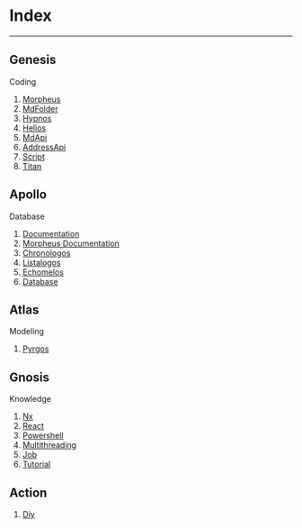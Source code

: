 # Index

---

## Genesis

Coding

1. [Morpheus](content/Morpheus/index.md)
2. [MdFolder](content/MdFolder/index.md)
3. [Hypnos](content/Hypnos/index.md)
4. [Helios](content/Helios/index.md)
5. [MdApi](content/MdApi/index.md)
6. [AddressApi](content/AddressApi/index.md)
7. [Script](content/Script/index.md)
8. [Titan](content/Titan/index.md)

## Apollo

Database

1. [Documentation](content/Documentation/index.md)
2. [Morpheus Documentation](content/Morpheus_Documentation/index.md)
3. [Chronologos](content/Chronologos/index.md)
4. [Listalogos](content/Listalogos/index.md)
5. [Echomelos](content/Echomelos/index.md)
6. [Database](content/Database/index.md)

## Atlas

Modeling

1. [Pyrgos](content/Pyrgos/index.md)

## Gnosis

Knowledge

1. [Nx](content/Nx/index.md)
2. [React](content/React/index.md)
3. [Powershell](content/Powershell/index.md)
4. [Multithreading](content/Multithreading/index.md)
5. [Job](content/Job/index.md)
6. [Tutorial](content/Tutorial/index.md)

## Action

1. [Diy](content/Diy/index.md)
